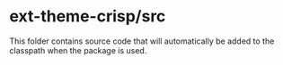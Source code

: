 # ext-theme-crisp/src

This folder contains source code that will automatically be added to the classpath when
the package is used.
